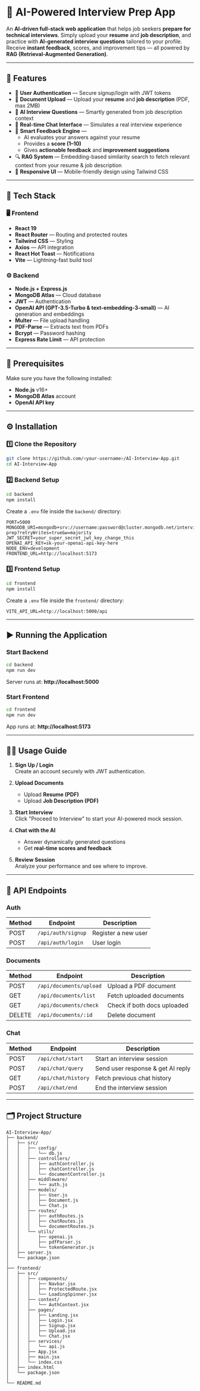 # 🧠 AI-Powered Interview Prep App

An **AI-driven full-stack web application** that helps job seekers **prepare for technical interviews**.
Simply upload your **resume** and **job description**, and practice with **AI-generated interview questions** tailored to your profile.
Receive **instant feedback**, scores, and improvement tips — all powered by **RAG (Retrieval-Augmented Generation)**.

---

## 🚀 Features

* 🔐 **User Authentication** — Secure signup/login with JWT tokens
* 📄 **Document Upload** — Upload your **resume** and **job description** (PDF, max 2MB)
* 🤖 **AI Interview Questions** — Smartly generated from job description context
* 💬 **Real-time Chat Interface** — Simulates a real interview experience
* 🧩 **Smart Feedback Engine** —
  * AI evaluates your answers against your resume
  * Provides a **score (1–10)**
  * Gives **actionable feedback** and **improvement suggestions**
* 🔍 **RAG System** — Embedding-based similarity search to fetch relevant context from your resume & job description
* 📱 **Responsive UI** — Mobile-friendly design using Tailwind CSS

---

## 🧰 Tech Stack

### 🖥️ Frontend

* **React 19**
* **React Router** — Routing and protected routes
* **Tailwind CSS** — Styling
* **Axios** — API integration
* **React Hot Toast** — Notifications
* **Vite** — Lightning-fast build tool

### ⚙️ Backend

* **Node.js + Express.js**
* **MongoDB Atlas** — Cloud database
* **JWT** — Authentication
* **OpenAI API (GPT-3.5-Turbo & text-embedding-3-small)** — AI generation and embeddings
* **Multer** — File upload handling
* **PDF-Parse** — Extracts text from PDFs
* **Bcrypt** — Password hashing
* **Express Rate Limit** — API protection

---

## 🧾 Prerequisites

Make sure you have the following installed:

* **Node.js** v16+
* **MongoDB Atlas** account
* **OpenAI API key**

---

## ⚙️ Installation

### 1️⃣ Clone the Repository

```bash
git clone https://github.com/<your-username>/AI-Interview-App.git
cd AI-Interview-App
```

### 2️⃣ Backend Setup

```bash
cd backend
npm install
```

Create a `.env` file inside the `backend/` directory:

```env
PORT=5000
MONGODB_URI=mongodb+srv://username:password@cluster.mongodb.net/interview-prep?retryWrites=true&w=majority
JWT_SECRET=your_super_secret_jwt_key_change_this
OPENAI_API_KEY=sk-your-openai-api-key-here
NODE_ENV=development
FRONTEND_URL=http://localhost:5173
```

### 3️⃣ Frontend Setup

```bash
cd frontend
npm install
```

Create a `.env` file inside the `frontend/` directory:

```env
VITE_API_URL=http://localhost:5000/api
```

---

## ▶️ Running the Application

### Start Backend

```bash
cd backend
npm run dev
```

Server runs at: **http://localhost:5000**

### Start Frontend

```bash
cd frontend
npm run dev
```

App runs at: **http://localhost:5173**

---

## 🧑‍💻 Usage Guide

1. **Sign Up / Login**  
   Create an account securely with JWT authentication.

2. **Upload Documents**
   * Upload **Resume (PDF)**
   * Upload **Job Description (PDF)**

3. **Start Interview**  
   Click "Proceed to Interview" to start your AI-powered mock session.

4. **Chat with the AI**
   * Answer dynamically generated questions
   * Get **real-time scores and feedback**

5. **Review Session**  
   Analyze your performance and see where to improve.

---

## 🔌 API Endpoints

### Auth

| Method | Endpoint | Description |
|--------|----------|-------------|
| POST | `/api/auth/signup` | Register a new user |
| POST | `/api/auth/login` | User login |

### Documents

| Method | Endpoint | Description |
|--------|----------|-------------|
| POST | `/api/documents/upload` | Upload a PDF document |
| GET | `/api/documents/list` | Fetch uploaded documents |
| GET | `/api/documents/check` | Check if both docs uploaded |
| DELETE | `/api/documents/:id` | Delete document |

### Chat

| Method | Endpoint | Description |
|--------|----------|-------------|
| POST | `/api/chat/start` | Start an interview session |
| POST | `/api/chat/query` | Send user response & get AI reply |
| GET | `/api/chat/history` | Fetch previous chat history |
| POST | `/api/chat/end` | End the interview session |

---

## 🗂️ Project Structure

```
AI-Interview-App/
├── backend/
│   ├── src/
│   │   ├── config/
│   │   │   └── db.js
│   │   ├── controllers/
│   │   │   ├── authController.js
│   │   │   ├── chatController.js
│   │   │   └── documentController.js
│   │   ├── middleware/
│   │   │   └── auth.js
│   │   ├── models/
│   │   │   ├── User.js
│   │   │   ├── Document.js
│   │   │   └── Chat.js
│   │   ├── routes/
│   │   │   ├── authRoutes.js
│   │   │   ├── chatRoutes.js
│   │   │   └── documentRoutes.js
│   │   └── utils/
│   │       ├── openai.js
│   │       ├── pdfParser.js
│   │       └── tokenGenerator.js
│   ├── server.js
│   └── package.json
│
├── frontend/
│   ├── src/
│   │   ├── components/
│   │   │   ├── Navbar.jsx
│   │   │   ├── ProtectedRoute.jsx
│   │   │   └── LoadingSpinner.jsx
│   │   ├── context/
│   │   │   └── AuthContext.jsx
│   │   ├── pages/
│   │   │   ├── Landing.jsx
│   │   │   ├── Login.jsx
│   │   │   ├── Signup.jsx
│   │   │   ├── Upload.jsx
│   │   │   └── Chat.jsx
│   │   ├── services/
│   │   │   └── api.js
│   │   ├── App.jsx
│   │   ├── main.jsx
│   │   └── index.css
│   ├── index.html
│   └── package.json
│
└── README.md
```
